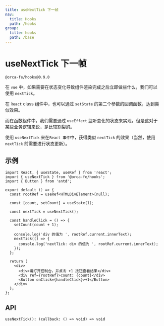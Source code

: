 ```yaml
---
title: useNextTick 下一帧
nav:
  title: Hooks
  path: /hooks
group:
  title: hooks
  path: /base
---
```


# useNextTick 下一帧

`@orca-fe/hooks@0.9.0`

在 `vue` 中，如果需要在状态变化导致组件渲染完成之后立即做些什么，我们可以使用 `nextTick`。

在 `React` class 组件中，也可以通过 `setState` 的第二个参数的回调函数，达到类似效果。

而在函数组件中，我们需要通过 `useEffect` 监听变化的状态来实现，但是这对于某些业务逻辑来说，是比较割裂的。

使用 `useNextTick` 来在`React 事件`中，获得类似 `nextTick` 的效果（当然，使用 `nextTick` 前需要进行状态更新）。

## 示例

```tsx
import React, { useState, useRef } from 'react';
import { useNextTick } from '@orca-fe/hooks';
import { Button } from 'antd';

export default () => {
  const rootRef = useRef<HTMLDivElement>(null);

  const [count, setCount] = useState(1);

  const nextTick = useNextTick();

  const handleClick = () => {
    setCount(count + 1);

    console.log('div 的值为 ', rootRef.current.innerText);
    nextTick(() => {
      console.log('nextTick: div 的值为 ', rootRef.current.innerText);
    });
  };

  return (
    <div>
      <div>请打开控制台，并点击 +1 按钮查看结果</div>
      <div ref={rootRef}>count: {count}</div>
      <Button onClick={handleClick}>+1</Button>
    </div>
  );
};
```

## API

`useNextTick(): (callback: () => void) => void`
